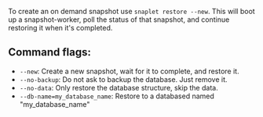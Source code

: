 
To create an on demand snapshot use `snaplet restore --new`. This will boot up a snapshot-worker, poll the status of that snapshot, and continue restoring it when it's completed.

## Command flags:

- `--new`: Create a new snapshot, wait for it to complete, and restore it.
- `--no-backup`: Do not ask to backup the database. Just remove it.
- `--no-data`: Only restore the database structure, skip the data.
- `--db-name=my_database_name`: Restore to a databased named "my_database_name"
